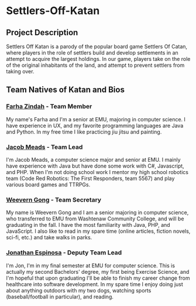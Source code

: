 # Settlers-Off-Katan

## Project Description
Settlers Off Katan is a parody of the popular board game Settlers Of Catan, where players in the role of settlers build and develop settlements in an attempt to acquire the largest holdings. In our game, players take on the role of the original inhabitants of the land, and attempt to prevent settlers from taking over. 

## Team Natives of Katan and Bios

### [Farha Zindah](https://github.com/fzindah) - Team Member
My name's Farha and I'm a senior at EMU, majoring in computer science. I have experience in UX, and my favorite programming languages are Java and Python. In my free time I like practicing jiu jitsu and painting.

### [Jacob Meads](https://github.com/Jmeads4) - Team Lead
I'm Jacob Meads, a computer science major and senior at EMU. I mainly have experience with Java but have done some work with C#, Javascript, and PHP. When I'm not doing school work I mentor my high school robotics team (Code Red Robotics: The First Responders, team 5567) and play various board games and TTRPGs.

### [Weevern Gong](https://github.com/weeverng) - Team Secretary

My name is Weevern Gong and I am a senior majoring in computer science, who transferred to EMU from Washtenaw Community College, and will be graduating in the fall. I have the most familiarity with Java, PHP, and JavaScript. I also like to read in my spare time (online articles, fiction novels, sci-fi, etc.) and take walks in parks.

### [Jonathan Espinosa](https://github.com/jon0341) - Deputy Team Lead

I'm Jon, I'm in my final semester at EMU for computer science. This is actually my second Bachelors' degree, my first being Exercise Science, and I'm hopeful that upon graduating I'll be able to finish my career change from healthcare into software development. In my spare time I enjoy doing just about anything outdoors with my two dogs, watching sports (baseball/football in particular), and reading.
